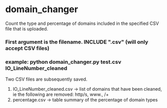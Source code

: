 # domain_changer
Count the type and percentage of domains included in the specified CSV file that is uploaded.

### First argument is the filename. INCLUDE ".csv" (will only accept CSV files)
### example: python domain_changer.py test.csv IO_LineNumber_cleaned

Two CSV files are subsequently saved.
1) IO_LineNumber_cleaned.csv -> list of domains that have been cleaned, ie the following are removed: http/s, www., /+
2) percentage.csv -> table summary of the percentage of domain types
